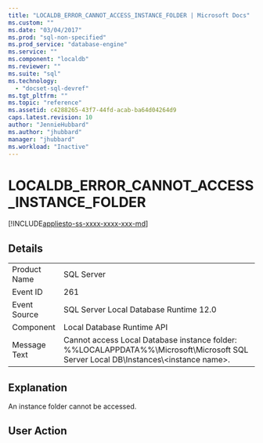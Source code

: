 ```yaml
---
title: "LOCALDB_ERROR_CANNOT_ACCESS_INSTANCE_FOLDER | Microsoft Docs"
ms.custom: ""
ms.date: "03/04/2017"
ms.prod: "sql-non-specified"
ms.prod_service: "database-engine"
ms.service: ""
ms.component: "localdb"
ms.reviewer: ""
ms.suite: "sql"
ms.technology: 
  - "docset-sql-devref"
ms.tgt_pltfrm: ""
ms.topic: "reference"
ms.assetid: c4288265-43f7-44fd-acab-ba64d04264d9
caps.latest.revision: 10
author: "JennieHubbard"
ms.author: "jhubbard"
manager: "jhubbard"
ms.workload: "Inactive"
---
```

# LOCALDB_ERROR_CANNOT_ACCESS_INSTANCE_FOLDER
[!INCLUDE[appliesto-ss-xxxx-xxxx-xxx-md](../../includes/appliesto-ss-xxxx-xxxx-xxx-md.md)]
    
## Details  
  
|||  
|-|-|  
|Product Name|SQL Server|  
|Event ID|261|  
|Event Source|SQL Server Local Database Runtime 12.0|  
|Component|Local Database Runtime API|  
|Message Text|Cannot access Local Database instance folder: %%LOCALAPPDATA%%\Microsoft\Microsoft SQL Server Local DB\Instances\\<instance name\>.|  
  
## Explanation  
 An instance folder cannot be accessed.  
  
## User Action  
  
